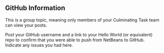 ## GitHub Information

This is a group topic, meaning only members of your Culminating Task team can view your posts.

Post your GitHub username and a link to your Hello World (or equivalent) repo to confirm that you were able to push from NetBeans to GitHub. Indicate any issues you had here.
